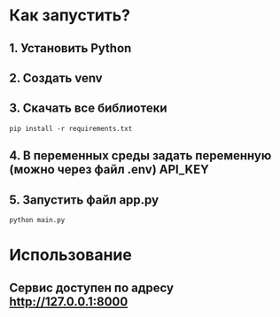 # Как запустить?
## 1. Установить Python
## 2. Создать venv
## 3. Скачать все библиотеки
```commandline
pip install -r requirements.txt
```
## 4. В переменных среды задать переменную (можно через файл .env) API_KEY
## 5. Запустить файл app.py
```commandline
python main.py
```
# Использование
## Сервис доступен по адресу http://127.0.0.1:8000
